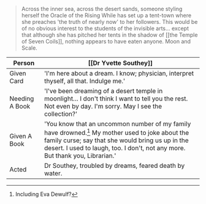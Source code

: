 > Across the inner sea, across the desert sands, someone styling herself the Oracle of the Rising While has set up a tent-town where she preaches 'the truth of nearly now' to her followers. This would be of no obvious interest to the students of the invisible arts... except that although she has pitched her tents in the shadow of [[the Temple of Seven Coils]], nothing appears to have eaten anyone.
Moon and Scale.

| Person         | [[Dr Yvette Southey]]                                                                                                                                                                                                                 |
| -------------- | ------------------------------------------------------------------------------------------------------------------------------------------------------------------------------------------------------------------------------------- |
| Given Card     | 'I'm here about a dream. I know; physician, interpret thyself, all that. Indulge me.'                                                                                                                                                 |
| Needing A Book | 'I've been dreaming of a desert temple in moonlight… I don't think I want to tell you the rest. Not even by day. I'm sorry. May I see the collection?'                                                                                |
| Given A Book   | 'You know that an uncommon number of my family have drowned.[^1] My mother used to joke about the family curse; say that she would bring us up in the desert. I used to laugh, too. I don't, not any more. But thank you, Librarian.' |
| Acted          | Dr Southey, troubled by dreams, feared death by water.                                                                                                                                                                                |

[^1]: Including Eva Dewulf?